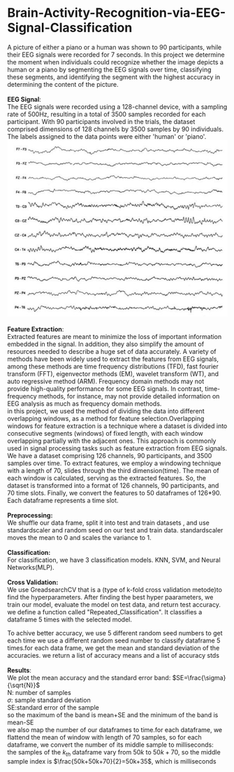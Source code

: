 # Brain-Activity-Recognition-via-EEG-Signal-Classification
A picture of either a piano or a human was shown to 90 participants, while their EEG signals were recorded for 7 seconds. In this project we determine the moment when individuals could recognize whether the image depicts a human or a piano by segmenting the EEG 
signals over time, classifying these segments, and identifying the segment with the highest accuracy in determining the content of the picture.
<br>
<br>
__EEG Signal__:
<br>
The EEG signals were recorded using a 128-channel device, with a sampling rate of 500Hz, resulting in a total of 3500 samples recorded for each participant. 
With 90 participants involved in the trials, the dataset comprised dimensions of 128 channels by 3500 samples by 90 individuals. The labels assigned to the data points were either 'human' or 'piano'.
<br>
![Image 1](images/eeg.jpg)
<br>
<br>
__Feature Extraction__:
<br>
Extracted features are meant to minimize the loss of important information embedded in the signal. In addition, they also simplify the amount of resources needed to describe a huge set of data accurately. A variety of methods have been widely used to extract the features from EEG signals, among these methods are time frequency distributions (TFD), fast fourier transform (FFT), eigenvector methods (EM), wavelet transform (WT), and auto regressive method (ARM).
Frequency domain methods may not provide high-quality performance for some EEG signals. In contrast, time-frequency methods, for instance, may not provide detailed information on EEG analysis as much as frequency domain methods.
<br>
in this project, we used the method of dividing the data into different overlapping windows, as a method for feature selection.Overlapping windows for feature extraction is a technique where a dataset is divided into consecutive segments (windows) of fixed length, with each window overlapping partially with the adjacent ones. This approach is commonly used in signal processing tasks such as feature extraction from EEG signals.
<br>
We have a dataset comprising 126 channels, 90 participants, and 3500 samples over time. To extract features, we employ a windowing technique with a length of 70, slides through the third dimension(time). The mean of each window is calculated, serving as the extracted features. So, the dataset is transformed into a format of 126 channels, 90 participants, and 70 time slots. Finally, we convert the features to 50 dataframes of 126*90. Each dataframe represents a time slot.
<br>
<br>
**Preprocessing:**
<br>
We shuffle our data frame, split it into test and train datasets , and use standardscaler and random seed on our test and train data. standardscaler moves the mean to 0 and scales the variance to 1.
<br>
<br>
**Classification:**
<br>
For classification, we have 3 classification models. KNN, SVM, and Neural Networks(MLP).
<br>
<br>
**Cross Validation:**
<br>
We use GreadsearchCV that is a (type of k-fold cross validation metode)to find the hyperparameters.
 After finding the best hyper paarameters, we train our model, evaluate the model on test data, and return test accuracy.
 <br>
 we define a function called "Repeated_Classification". It classifies a dataframe 5 times with the selected model.

To achive better accuracy, we use 5 different random seed numbers to get  each time we use a different random seed number to classify dataframe 5 times.for each data frame, we get the mean and standard deviation of the accuracies. we return a list of accuracy means and a list of accuracy stds
<br>
<br>
**Results**:
<br>
We plot the mean accuracy and the standard error band: $SE=\frac{\sigma}{\sqrt{N}}$
<br>
N: number of samples
<br>
$\sigma$:	sample standard deviation
<br>
SE:standard error of the sample
<br>
so the maximum  of the band is mean+SE and the minimum of the band is mean-SE
<br>
we also map the number of our dataframes to time.for each dataframe, we flattend the mean of window with length of 70 samples, so for each dataframe, we convert the number of its middle sample to milliseconds:
<br>
the samples of the $k_{th}$ dataframe vary from $50k$ to $50k+70$,
so the middle sample index is $\frac{50k+50k+70}{2}=50k+35$, which is  milliseconds

